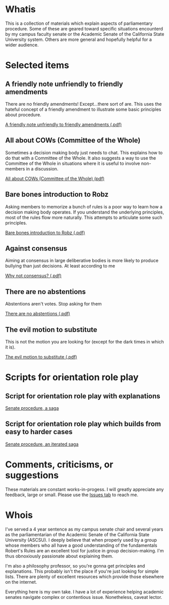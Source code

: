 # Whatis

This is a collection of materials which explain aspects of parliamentary procedure. Some of these are geared toward specific situations encounterd by my campus faculty senate or the Academic Senate of the California State University system. Others are more general and hopefully helpful for a wider audience.


# Selected items


## A friendly note unfriendly to friendly amendments

There are no friendly amendments! Except...there sort of are. This uses the hateful concept of a friendly amendment to illustrate some basic principles about procedure.

[A friendly note unfriendly to friendly amendments (.pdf)](https://github.com/AdamSwenson/parliamentary-procedure-explainers/blob/main/A%20friendly%20note%20unfriendly%20to%20friendly%20amendments.pdf)


## All about COWs (Committee of the Whole)

Sometimes a decision making body just needs to chat. This explains how to do that with a Committee of the Whole. It also suggests a way to use the Committee of the Whole in situations where it is useful to involve non-members in a discussion.

[All about COWs (Committee of the Whole) (pdf)](https://github.com/AdamSwenson/parliamentary-procedure-explainers/blob/main/All%20about%20COWs%20(Committe%20of%20the%20Whole).pdf)


## Bare bones introduction to Robz

Asking members to memorize a bunch of rules is a poor way to learn how a decision making body operates. If you understand the underlying principles, most of the rules flow more naturally. This attempts to articulate some such principles. 


[Bare bones introduction to Robz (.pdf)](https://github.com/AdamSwenson/parliamentary-procedure-explainers/blob/main/Bare%20bones%20introduction%20to%20Robz.pdf)


## Against consensus
Aiming at consensus in large deliberative bodies is more likely to produce bullying than just decisions. At least according to me

[Why not consensus? (.pdf)](https://github.com/AdamSwenson/parliamentary-procedure-explainers/blob/main/Why%20not%20consensus.pdf)


## There are no abstentions
Abstentions aren't votes. Stop asking for them

[There are no abstentions (.pdf)](https://github.com/AdamSwenson/parliamentary-procedure-explainers/blob/main/There%20are%20no%20abstentions.pdf)

## The evil motion to substitute
This is not the motion you are looking for (except for the dark times in which it is).

[The evil motion to substitute (.pdf)](https://github.com/AdamSwenson/parliamentary-procedure-explainers/blob/main/The%20evil%20motion%20to%20substitute.pdf)


# Scripts for orientation role play 


## Script for orientation role play with explanations 
[Senate procedure, a saga](https://github.com/AdamSwenson/parliamentary-procedure-explainers/blob/main/Senate%20procedure%20role%20play%20-%20narrated.pdf)


## Script for orientation role play which builds from easy to harder cases
[Senate procedure, an iterated saga](https://github.com/AdamSwenson/parliamentary-procedure-explainers/blob/main/Senate%20procedure%20role%20play%20script%20-%20iterative.pdf)



# Comments, criticisms, or suggestions

These materials are constant works-in-progess. I will greatly appreciate any feedback, large or small. Please use the [Issues tab](https://github.com/AdamSwenson/parliamentary-procedure-explainers/issues) to reach me.  


# Whois
I've served a 4 year sentence as my campus senate chair and several years as the parliamentarian of the Academic Senate of the California State University (ASCSU). I deeply believe that when properly used by a group whose members who all have a good understanding of the fundamentals Robert's Rules are an excellent tool for justice in group decision-making. I'm thus obnoxiously passionate about explaining them. 

I'm also a philosophy professor, so you're gonna get principles and explanations. This probably isn't the place if you're just looking for simple lists. There are plenty of excellent resources which provide those elsewhere on the internet. 

Everything here is my own take. I have a lot of experience helping academic senates navigate complex or contentious issue. Nonetheless, caveat lector. 



